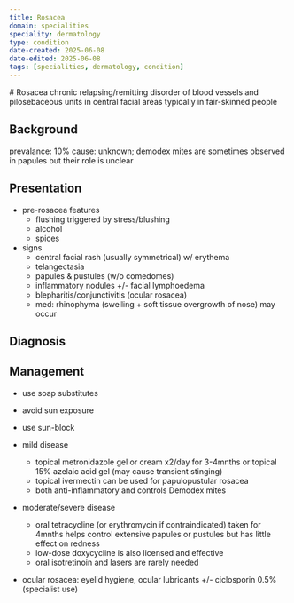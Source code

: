 ```yaml
---
title: Rosacea
domain: specialities
speciality: dermatology
type: condition
date-created: 2025-06-08
date-edited: 2025-06-08
tags: [specialities, dermatology, condition]
---
```


# Rosacea
chronic relapsing/remitting disorder of blood vessels and pilosebaceous units in central facial areas typically in fair-skinned people

## Background
prevalance: 10%
cause: unknown; demodex mites are sometimes observed in papules but their role is unclear

## Presentation
- pre-rosacea features
  - flushing triggered by stress/blushing
  - alcohol
  - spices
- signs
  - central facial rash (usually symmetrical) w/ erythema
  - telangectasia
  - papules & pustules (w/o comedomes)
  - inflammatory nodules +/- facial lymphoedema
  - blepharitis/conjunctivitis (ocular rosacea)
  - med: rhinophyma (swelling + soft tissue overgrowth of nose) may occur

## Diagnosis

## Management

- use soap substitutes
- avoid sun exposure
- use sun-block

- mild disease
  - topical metronidazole gel or cream x2/day for 3-4mnths or topical 15% azelaic acid gel (may cause transient stinging)
  - topical ivermectin can be used for papulopustular rosacea
  - both anti-inflammatory and controls Demodex mites
- moderate/severe disease
  - oral tetracycline (or erythromycin if contraindicated) taken for 4mnths helps control extensive papules or pustules but has little effect on redness
  - low-dose doxycycline is also licensed and effective
  - oral isotretinoin and lasers are rarely needed
- ocular rosacea: eyelid hygiene, ocular lubricants +/- ciclosporin 0.5% (specialist use)